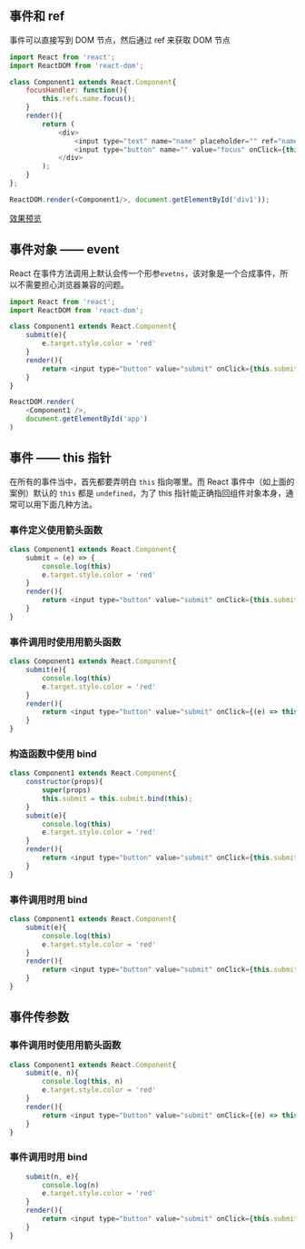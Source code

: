 ## 事件和 ref
事件可以直接写到 DOM 节点，然后通过 ref 来获取 DOM 节点
```javascript
import React from 'react';
import ReactDOM from 'react-dom';

class Component1 extends React.Component{
    focusHandler: function(){
        this.refs.name.focus();
    }
    render(){
        return (
            <div>
                <input type="text" name="name" placeholder="" ref="name"/>
                <input type="button" name="" value="focus" onClick={this.focusHandler} />
            </div>
        );
    }
};

ReactDOM.render(<Component1/>, document.getElementById('div1'));
```
[效果预览](https://dk-lan.github.io/react/component/src/event/event.html)

## 事件对象 —— event
React 在事件方法调用上默认会传一个形参`evetns`，该对象是一个合成事件，所以不需要担心浏览器兼容的问题。
```javascript
import React from 'react';
import ReactDOM from 'react-dom';

class Component1 extends React.Component{
    submit(e){
        e.target.style.color = 'red'
    }
    render(){
        return <input type="button" value="submit" onClick={this.submit}/>
    }
}

ReactDOM.render(
    <Component1 />,
    document.getElementById('app')
)
```

## 事件 —— this 指针
在所有的事件当中，首先都要弄明白 `this` 指向哪里。而 React 事件中（如上面的案例）默认的 `this` 都是 `undefined`，为了 this 指针能正确指回组件对象本身，通常可以用下面几种方法。
### 事件定义使用箭头函数
```javascript
class Component1 extends React.Component{
    submit = (e) => {
        console.log(this)
        e.target.style.color = 'red'
    }
    render(){
        return <input type="button" value="submit" onClick={this.submit}/>
    }
}
```
### 事件调用时使用用箭头函数
```javascript
class Component1 extends React.Component{
    submit(e){
        console.log(this)
        e.target.style.color = 'red'
    }
    render(){
        return <input type="button" value="submit" onClick={(e) => this.submit(e)}/>
    }
}
```
### 构造函数中使用 bind
```javascript
class Component1 extends React.Component{
    constructor(props){
        super(props)
        this.submit = this.submit.bind(this);
    }
    submit(e){
        console.log(this)
        e.target.style.color = 'red'
    }
    render(){
        return <input type="button" value="submit" onClick={this.submit}/>
    }
}
```
###  事件调用时用 bind
```javascript
class Component1 extends React.Component{
    submit(e){
        console.log(this)
        e.target.style.color = 'red'
    }
    render(){
        return <input type="button" value="submit" onClick={this.submit.bind(this)}/>
    }
}
```

## 事件传参数
### 事件调用时使用用箭头函数
```javascript
class Component1 extends React.Component{
    submit(e, n){
        console.log(this, n)
        e.target.style.color = 'red'
    }
    render(){
        return <input type="button" value="submit" onClick={(e) => this.submit(e, 100)}/>
    }
}
```
###  事件调用时用 bind
```javascript
    submit(n, e){
        console.log(n)
        e.target.style.color = 'red'
    }
    render(){
        return <input type="button" value="submit" onClick={this.submit.bind(this, 20)}/>
    }
}
```